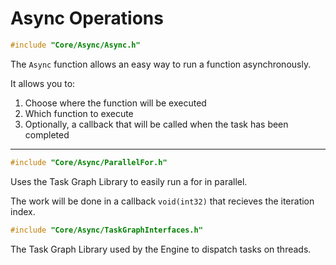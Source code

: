 # Async Operations

```cpp
#include "Core/Async/Async.h"
```

The `Async` function allows an easy way to run a function asynchronously.

It allows you to:
1. Choose where the function will be executed
2. Which function to execute
3. Optionally, a callback that will be called when the task has been completed

---

```cpp
#include "Core/Async/ParallelFor.h"
```

Uses the Task Graph Library to easily run a for in parallel.

The work will be done in a callback `void(int32)` that recieves the iteration index.

```cpp
#include "Core/Async/TaskGraphInterfaces.h"
```

The Task Graph Library used by the Engine to dispatch tasks on threads.
